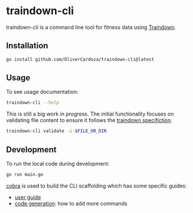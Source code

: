 # traindown-cli

traindown-cli is a command line tool for fitness data using
[Traindown](https://traindown.com/).

## Installation

```bash
go install github.com/OliverCardoza/traindown-cli@latest
```

## Usage

To see usage documentation:

```bash
traindown-cli --help
```

This is still a big work in progress. The initial functionality focuses on
validating file content to ensure it follows the
[traindown specifiction](https://traindown.com/spec/).

```bash
traindown-cli validate -i $FILE_OR_DIR
```

## Development

To run the local code during development:

```bash
go run main.go
```

[cobra](https://github.com/spf13/cobra) is used to build the CLI scaffolding
which has some specific guides:

* [user guide](https://github.com/spf13/cobra/blob/master/user_guide.md)
* [code generation](https://github.com/spf13/cobra/blob/master/cobra/README.md): how to add more commands
